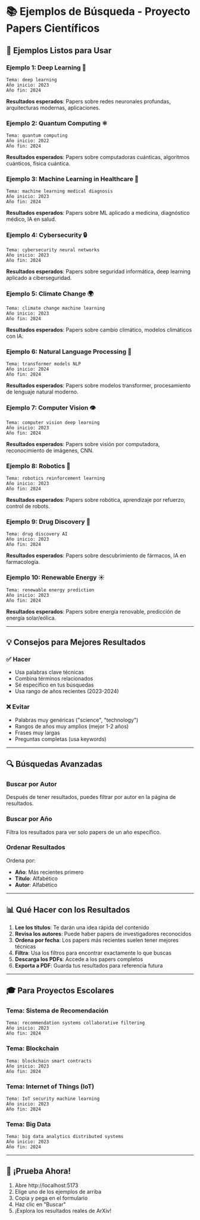 # 📚 Ejemplos de Búsqueda - Proyecto Papers Científicos

## 🎯 Ejemplos Listos para Usar

### Ejemplo 1: Deep Learning 🤖
```
Tema: deep learning
Año inicio: 2023
Año fin: 2024
```
**Resultados esperados**: Papers sobre redes neuronales profundas, arquitecturas modernas, aplicaciones.

### Ejemplo 2: Quantum Computing ⚛️
```
Tema: quantum computing
Año inicio: 2022
Año fin: 2024
```
**Resultados esperados**: Papers sobre computadoras cuánticas, algoritmos cuánticos, física cuántica.

### Ejemplo 3: Machine Learning in Healthcare 🏥
```
Tema: machine learning medical diagnosis
Año inicio: 2023
Año fin: 2024
```
**Resultados esperados**: Papers sobre ML aplicado a medicina, diagnóstico médico, IA en salud.

### Ejemplo 4: Cybersecurity 🔒
```
Tema: cybersecurity neural networks
Año inicio: 2023
Año fin: 2024
```
**Resultados esperados**: Papers sobre seguridad informática, deep learning aplicado a ciberseguridad.

### Ejemplo 5: Climate Change 🌍
```
Tema: climate change machine learning
Año inicio: 2023
Año fin: 2024
```
**Resultados esperados**: Papers sobre cambio climático, modelos climáticos con IA.

### Ejemplo 6: Natural Language Processing 📝
```
Tema: transformer models NLP
Año inicio: 2024
Año fin: 2024
```
**Resultados esperados**: Papers sobre modelos transformer, procesamiento de lenguaje natural moderno.

### Ejemplo 7: Computer Vision 👁️
```
Tema: computer vision deep learning
Año inicio: 2023
Año fin: 2024
```
**Resultados esperados**: Papers sobre visión por computadora, reconocimiento de imágenes, CNN.

### Ejemplo 8: Robotics 🤖
```
Tema: robotics reinforcement learning
Año inicio: 2023
Año fin: 2024
```
**Resultados esperados**: Papers sobre robótica, aprendizaje por refuerzo, control de robots.

### Ejemplo 9: Drug Discovery 💊
```
Tema: drug discovery AI
Año inicio: 2023
Año fin: 2024
```
**Resultados esperados**: Papers sobre descubrimiento de fármacos, IA en farmacología.

### Ejemplo 10: Renewable Energy ☀️
```
Tema: renewable energy prediction
Año inicio: 2023
Año fin: 2024
```
**Resultados esperados**: Papers sobre energía renovable, predicción de energía solar/eólica.

---

## 💡 Consejos para Mejores Resultados

### ✅ Hacer
- Usa palabras clave técnicas
- Combina términos relacionados
- Sé específico en tus búsquedas
- Usa rango de años recientes (2023-2024)

### ❌ Evitar
- Palabras muy genéricas ("science", "technology")
- Rangos de años muy amplios (mejor 1-2 años)
- Frases muy largas
- Preguntas completas (usa keywords)

---

## 🔍 Búsquedas Avanzadas

### Buscar por Autor
Después de tener resultados, puedes filtrar por autor en la página de resultados.

### Buscar por Año
Filtra los resultados para ver solo papers de un año específico.

### Ordenar Resultados
Ordena por:
- **Año**: Más recientes primero
- **Título**: Alfabético
- **Autor**: Alfabético

---

## 📊 Qué Hacer con los Resultados

1. **Lee los títulos**: Te darán una idea rápida del contenido
2. **Revisa los autores**: Puede haber papers de investigadores reconocidos
3. **Ordena por fecha**: Los papers más recientes suelen tener mejores técnicas
4. **Filtra**: Usa los filtros para encontrar exactamente lo que buscas
5. **Descarga los PDFs**: Accede a los papers completos
6. **Exporta a PDF**: Guarda tus resultados para referencia futura

---

## 🎓 Para Proyectos Escolares

### Tema: Sistema de Recomendación
```
Tema: recommendation systems collaborative filtering
Año inicio: 2023
Año fin: 2024
```

### Tema: Blockchain
```
Tema: blockchain smart contracts
Año inicio: 2023
Año fin: 2024
```

### Tema: Internet of Things (IoT)
```
Tema: IoT security machine learning
Año inicio: 2023
Año fin: 2024
```

### Tema: Big Data
```
Tema: big data analytics distributed systems
Año inicio: 2023
Año fin: 2024
```

---

## 🚀 ¡Prueba Ahora!

1. Abre http://localhost:5173
2. Elige uno de los ejemplos de arriba
3. Copia y pega en el formulario
4. Haz clic en "Buscar"
5. ¡Explora los resultados reales de ArXiv!

